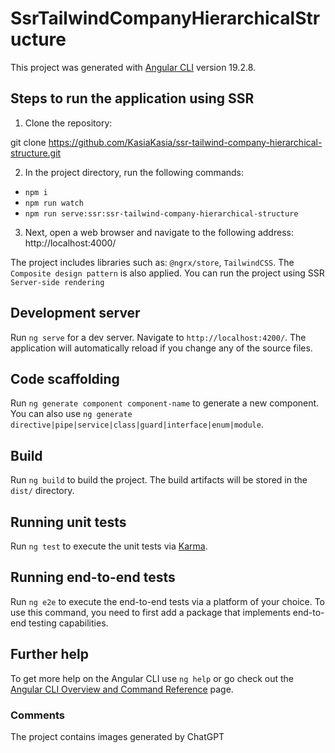 # SsrTailwindCompanyHierarchicalStructure

This project was generated with [Angular CLI](https://github.com/angular/angular-cli) version 19.2.8.

## Steps to run the application using SSR

1. Clone the repository:

git clone https://github.com/KasiaKasia/ssr-tailwind-company-hierarchical-structure.git

2. In the project directory, run the following commands:

- `npm i`
- `npm run watch`
- `npm run serve:ssr:ssr-tailwind-company-hierarchical-structure`

3. Next, open a web browser and navigate to the following address: http://localhost:4000/


The project includes libraries such as: `@ngrx/store`, `TailwindCSS`. The `Composite design pattern` is also applied. You can run the project using SSR `Server-side rendering`

## Development server

Run `ng serve` for a dev server. Navigate to `http://localhost:4200/`. The application will automatically reload if you change any of the source files.

## Code scaffolding

Run `ng generate component component-name` to generate a new component. You can also use `ng generate directive|pipe|service|class|guard|interface|enum|module`.

## Build

Run `ng build` to build the project. The build artifacts will be stored in the `dist/` directory.

## Running unit tests

Run `ng test` to execute the unit tests via [Karma](https://karma-runner.github.io).

## Running end-to-end tests

Run `ng e2e` to execute the end-to-end tests via a platform of your choice. To use this command, you need to first add a package that implements end-to-end testing capabilities.

## Further help

To get more help on the Angular CLI use `ng help` or go check out the [Angular CLI Overview and Command Reference](https://angular.io/cli) page.

### Comments
The project contains images generated by ChatGPT